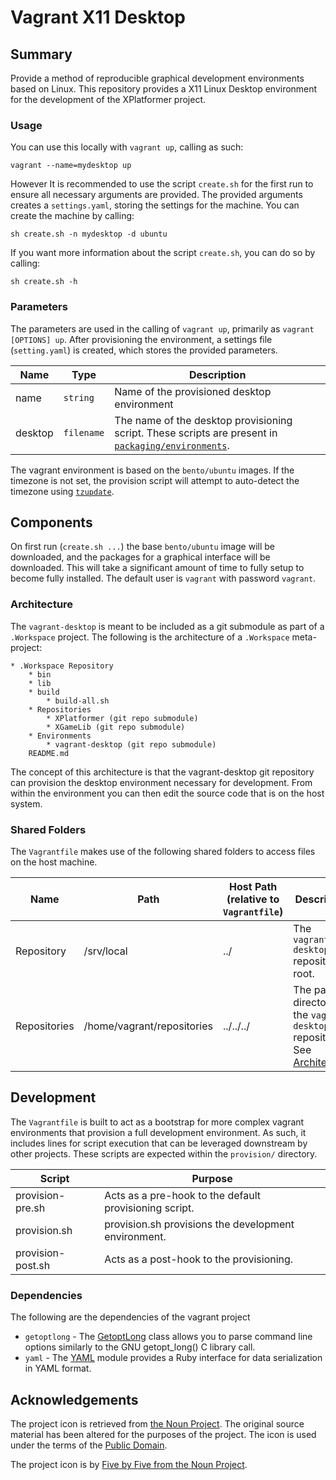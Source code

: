 # Vagrant X11 Desktop

## Summary

Provide a method of reproducible graphical development environments based on Linux. This repository provides a X11 Linux Desktop environment for the development of the XPlatformer project.

### Usage

You can use this locally with `vagrant up`, calling as such:

```
vagrant --name=mydesktop up
```

However It is recommended to use the script `create.sh` for the first run to ensure all necessary arguments are provided. The provided arguments creates a `settings.yaml`, storing the settings for the machine.  You can create the machine by calling:

```
sh create.sh -n mydesktop -d ubuntu
```

If you want more information about the script `create.sh`, you can do so by calling:

```
sh create.sh -h
```

### Parameters

The parameters are used in the calling of `vagrant up`, primarily as `vagrant [OPTIONS] up`.  After provisioning the environment, a settings file (`setting.yaml`) is created, which stores the provided parameters.

| Name | Type | Description |
| ---  | ---  | ---         |
| name | `string` | Name of the provisioned desktop environment |
| desktop | `filename` | The name of the desktop provisioning script.  These scripts are present in [`packaging/environments`](src/packaging/environments). |

The vagrant environment is based on the `bento/ubuntu` images.  If the timezone is not set, the provision script will attempt to auto-detect the timezone using [`tzupdate`](https://github.com/cdown/tzupdate).

## Components

On first run (`create.sh ...`) the base `bento/ubuntu` image will be downloaded, and the packages for a graphical interface will be downloaded. This will take a significant amount of time to fully setup to become fully installed.  The default user is `vagrant` with password `vagrant`.

### Architecture

The `vagrant-desktop` is meant to be included as a git submodule as part of a `.Workspace` project.  The following is the architecture of a `.Workspace` meta-project:

```
* .Workspace Repository
    * bin
    * lib
    * build
        * build-all.sh
    * Repositories
        * XPlatformer (git repo submodule)
        * XGameLib (git repo submodule)
    * Environments
        * vagrant-desktop (git repo submodule)
    README.md
```

The concept of this architecture is that the vagrant-desktop git repository can provision the desktop environment necessary for development.  From within the environment you can then edit the source code that is on the host system.

### Shared Folders

The `Vagrantfile` makes use of the following shared folders to access files on the host machine.

| Name | Path |  Host Path (relative to `Vagrantfile`) | Description |
| --- | --- | --- | --- |
| Repository | /srv/local | ../ | The `vagrant-desktop` repository root. |
| Repositories | /home/vagrant/repositories | ../../../ | The parent directory of the `vagrant-desktop` repository. See [Architecture](#architecture). |

## Development

The `Vagrantfile` is built to act as a bootstrap for more complex vagrant environments that provision a full development environment.  As such, it includes lines for script execution that can be leveraged downstream by other projects.  These scripts are expected within the `provision/` directory.

| Script | Purpose |
| --- | --- |
| provision-pre.sh | Acts as a pre-hook to the default provisioning script. |
| provision.sh | provision.sh provisions the development environment. |
| provision-post.sh | Acts as a post-hook to the provisioning. |

### Dependencies 

The following are the dependencies of the vagrant project

* `getoptlong` - The [GetoptLong](http://ruby-doc.org/stdlib-2.1.0/libdoc/getoptlong/rdoc/GetoptLong.html) class allows you to parse command line options similarly to the GNU getopt_long() C library call.
* `yaml` - The [YAML](https://ruby-doc.org/stdlib-1.9.3/libdoc/yaml/rdoc/YAML.html) module provides a Ruby interface for data serialization in YAML format.

## Acknowledgements

The project icon is retrieved from [the Noun Project](docs/icon/icon.json). The original source material has been altered for the purposes of the project. The icon is used under the terms of the [Public Domain](https://creativecommons.org/publicdomain/zero/1.0/).

The project icon is by [Five by Five from the Noun Project](https://thenounproject.com/term/startup/38246/).